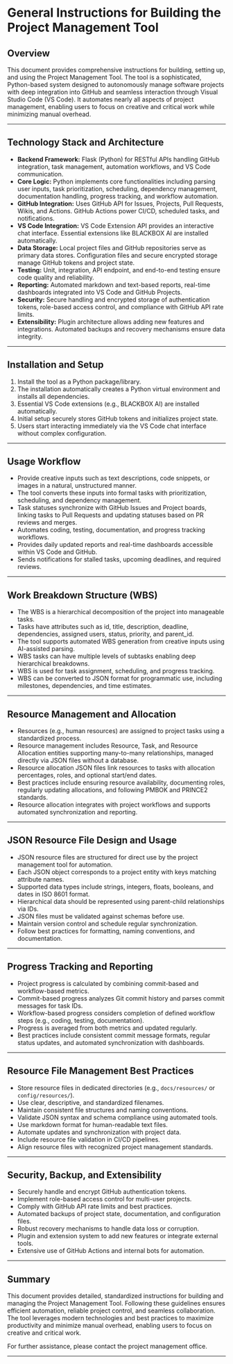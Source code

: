 # General Instructions for Building the Project Management Tool

## Overview

This document provides comprehensive instructions for building, setting up, and using the Project Management Tool. The tool is a sophisticated, Python-based system designed to autonomously manage software projects with deep integration into GitHub and seamless interaction through Visual Studio Code (VS Code). It automates nearly all aspects of project management, enabling users to focus on creative and critical work while minimizing manual overhead.

---

## Technology Stack and Architecture

- **Backend Framework:** Flask (Python) for RESTful APIs handling GitHub integration, task management, automation workflows, and VS Code communication.
- **Core Logic:** Python implements core functionalities including parsing user inputs, task prioritization, scheduling, dependency management, documentation handling, progress tracking, and workflow automation.
- **GitHub Integration:** Uses GitHub API for Issues, Projects, Pull Requests, Wikis, and Actions. GitHub Actions power CI/CD, scheduled tasks, and notifications.
- **VS Code Integration:** VS Code Extension API provides an interactive chat interface. Essential extensions like BLACKBOX AI are installed automatically.
- **Data Storage:** Local project files and GitHub repositories serve as primary data stores. Configuration files and secure encrypted storage manage GitHub tokens and project state.
- **Testing:** Unit, integration, API endpoint, and end-to-end testing ensure code quality and reliability.
- **Reporting:** Automated markdown and text-based reports, real-time dashboards integrated into VS Code and GitHub Projects.
- **Security:** Secure handling and encrypted storage of authentication tokens, role-based access control, and compliance with GitHub API rate limits.
- **Extensibility:** Plugin architecture allows adding new features and integrations. Automated backups and recovery mechanisms ensure data integrity.

---

## Installation and Setup

1. Install the tool as a Python package/library.
2. The installation automatically creates a Python virtual environment and installs all dependencies.
3. Essential VS Code extensions (e.g., BLACKBOX AI) are installed automatically.
4. Initial setup securely stores GitHub tokens and initializes project state.
5. Users start interacting immediately via the VS Code chat interface without complex configuration.

---

## Usage Workflow

- Provide creative inputs such as text descriptions, code snippets, or images in a natural, unstructured manner.
- The tool converts these inputs into formal tasks with prioritization, scheduling, and dependency management.
- Task statuses synchronize with GitHub Issues and Project boards, linking tasks to Pull Requests and updating statuses based on PR reviews and merges.
- Automates coding, testing, documentation, and progress tracking workflows.
- Provides daily updated reports and real-time dashboards accessible within VS Code and GitHub.
- Sends notifications for stalled tasks, upcoming deadlines, and required reviews.

---

## Work Breakdown Structure (WBS)

- The WBS is a hierarchical decomposition of the project into manageable tasks.
- Tasks have attributes such as id, title, description, deadline, dependencies, assigned users, status, priority, and parent_id.
- The tool supports automated WBS generation from creative inputs using AI-assisted parsing.
- WBS tasks can have multiple levels of subtasks enabling deep hierarchical breakdowns.
- WBS is used for task assignment, scheduling, and progress tracking.
- WBS can be converted to JSON format for programmatic use, including milestones, dependencies, and time estimates.

---

## Resource Management and Allocation

- Resources (e.g., human resources) are assigned to project tasks using a standardized process.
- Resource management includes Resource, Task, and Resource Allocation entities supporting many-to-many relationships, managed directly via JSON files without a database.
- Resource allocation JSON files link resources to tasks with allocation percentages, roles, and optional start/end dates.
- Best practices include ensuring resource availability, documenting roles, regularly updating allocations, and following PMBOK and PRINCE2 standards.
- Resource allocation integrates with project workflows and supports automated synchronization and reporting.

---

## JSON Resource File Design and Usage

- JSON resource files are structured for direct use by the project management tool for automation.
- Each JSON object corresponds to a project entity with keys matching attribute names.
- Supported data types include strings, integers, floats, booleans, and dates in ISO 8601 format.
- Hierarchical data should be represented using parent-child relationships via IDs.
- JSON files must be validated against schemas before use.
- Maintain version control and schedule regular synchronization.
- Follow best practices for formatting, naming conventions, and documentation.

---

## Progress Tracking and Reporting

- Project progress is calculated by combining commit-based and workflow-based metrics.
- Commit-based progress analyzes Git commit history and parses commit messages for task IDs.
- Workflow-based progress considers completion of defined workflow steps (e.g., coding, testing, documentation).
- Progress is averaged from both metrics and updated regularly.
- Best practices include consistent commit message formats, regular status updates, and automated synchronization with dashboards.

---

## Resource File Management Best Practices

- Store resource files in dedicated directories (e.g., `docs/resources/` or `config/resources/`).
- Use clear, descriptive, and standardized filenames.
- Maintain consistent file structures and naming conventions.
- Validate JSON syntax and schema compliance using automated tools.
- Use markdown format for human-readable text files.
- Automate updates and synchronization with project data.
- Include resource file validation in CI/CD pipelines.
- Align resource files with recognized project management standards.

---

## Security, Backup, and Extensibility

- Securely handle and encrypt GitHub authentication tokens.
- Implement role-based access control for multi-user projects.
- Comply with GitHub API rate limits and best practices.
- Automated backups of project state, documentation, and configuration files.
- Robust recovery mechanisms to handle data loss or corruption.
- Plugin and extension system to add new features or integrate external tools.
- Extensive use of GitHub Actions and internal bots for automation.

---

## Summary

This document provides detailed, standardized instructions for building and managing the Project Management Tool. Following these guidelines ensures efficient automation, reliable project control, and seamless collaboration. The tool leverages modern technologies and best practices to maximize productivity and minimize manual overhead, enabling users to focus on creative and critical work.

For further assistance, please contact the project management office.

---
